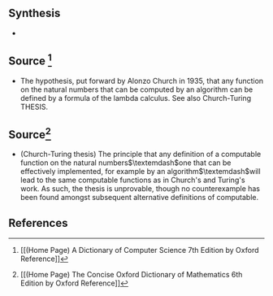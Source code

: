 ## Synthesis
- 
## Source [^1]
- The hypothesis, put forward by Alonzo Church in 1935, that any function on the natural numbers that can be computed by an algorithm can be defined by a formula of the lambda calculus. See also Church-Turing THESIS.

## Source[^2]
- (Church-Turing thesis) The principle that any definition of a computable function on the natural numbers$\textemdash$one that can be effectively implemented, for example by an algorithm$\textemdash$will lead to the same computable functions as in Church's and Turing's work. As such, the thesis is unprovable, though no counterexample has been found amongst subsequent alternative definitions of computable.
## References

[^1]: [[(Home Page) A Dictionary of Computer Science 7th Edition by Oxford Reference]]
[^2]: [[(Home Page) The Concise Oxford Dictionary of Mathematics 6th Edition by Oxford Reference]]